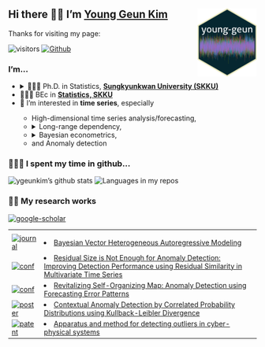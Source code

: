 
## Hi there 👋🏼 I’m [Young Geun Kim](https://ygeunkim.github.io) <a href='https://ygeunkim.github.io'><img src='man/images/ygeunlogo.png' align="right" height="139" /></a>

Thanks for visiting my page:

<!-- badges: start -->
![visitors](https://visitor-badge.laobi.icu/badge?page_id=ygeunkim.ygeunkim)
[![Github](https://img.shields.io/github/followers/ygeunkim?label=Follow&style=social)](https://github.com/ygeunkim)
<!-- badges: end -->

### I’m...

<ul>
<li>
<details>
<summary>
🧑🏼‍🎓 Ph.D. in Statistics,
<a href="https://www.skku.edu/eng/"><strong>Sungkyunkwan University
(SKKU)</strong></a>
</summary>
<ul>
<li>
Dissertation title: <em> Bayesian Modeling and Forecasting of High Dimensional Long Range Dependent Time Series </em>
</li>
<li>
Advisor: <a href="https://sites.google.com/view/crbaek">Changryong Baek</a>
</li>
</ul>
</details>
</li>
<li>
🧑🏼‍🎓 BEc in
<a href="https://stat.skku.edu/stat/index.do"><strong>Statistics, SKKU</strong></a>
</li>
<li>
🤔 I’m interested in <strong>time series</strong>, especially
</li>
<ul>
<li>
High-dimensional time series analysis/forecasting,
</li>
<li>
<details>
<summary>
Long-range dependency,
</summary>
<ul>
<li>
Vector heterogeneous autoregressive (VHAR) model
</li>
</ul>
</details>
</li>
<li>
<details>
<summary>
Bayesian econometrics,
</summary>
<ul>
<li>
Bayesian VAR/VHAR
</li>
</ul>
</details>
</li>
<li>
and Anomaly detection
</li>
</ul>
</ul>

### 🧑🏼‍💻 I spent my time in github…

![ygeunkim’s github
stats](https://github-readme-stats.vercel.app/api?username=ygeunkim&count_private=true&rank_icon=github&show_icons=true&hide_border=true&theme=solarized-dark)
![Languages in my
repos](https://github-readme-stats.vercel.app/api/top-langs/?username=ygeunkim&exclude_repo=ygeunkim.github.io,young-comment,young-giscuscomment,ygeunkim,ygeunkim-blogdown,young-blogdown&hide_border=true&langs_count=10&hide=TeX&theme=darcula&layout=compact&custom_title=Languages%20in%20my%20repos)

### ✍🏻 My research works

[![google-scholar](https://img.shields.io/badge/Google%20Scholar-Click-success?logo=google%20scholar&logoColor=4285F4&style=social)](https://scholar.google.com/citations?user=q-NdjAoAAAAJ&hl=en&authuser=3)

<table>
  <tr><th></th><th></th></tr>
  <!-- JOURNAL:START --><tr><td><a href='https://ygeunkim.github.io/publication/#2'><img src='https://img.shields.io/badge/Journal%20article-yellow.svg' alt='journal'></a></td><td><li><a href=https://ygeunkim.github.io/publication/bvhar/>Bayesian Vector Heterogeneous Autoregressive Modeling</a></li></td></tr><!-- JOURNAL:END -->
  
  <!-- CONF:START --><tr><td><a href='https://ygeunkim.github.io/publication/#1'><img src='https://img.shields.io/badge/Conference%20paper-lightblue.svg' alt='conf'></a></td><td><li><a href=https://ygeunkim.github.io/publication/nndsac/>Residual Size is Not Enough for Anomaly Detection: Improving Detection Performance using Residual Similarity in Multivariate Time Series</a></li></td></tr><tr><td><a href='https://ygeunkim.github.io/publication/#1'><img src='https://img.shields.io/badge/Conference%20paper-lightblue.svg' alt='conf'></a></td><td><li><a href=https://ygeunkim.github.io/publication/somifip/>Revitalizing Self-Organizing Map: Anomaly Detection using Forecasting Error Patterns</a></li></td></tr><!-- CONF:END -->
  
  <!-- POSTER:START --><tr><td><a href='https://ygeunkim.github.io/publication/#0'><img src='https://img.shields.io/badge/Workshop%20%26%20poster-grey.svg' alt='poster'></a></td><td><li><a href=https://ygeunkim.github.io/publication/kl_poster/>Contextual Anomaly Detection by Correlated Probability Distributions using Kullback-Leibler Divergence</a></li></td></tr><!-- POSTER:END -->
  
  <!-- PATENT:START --><tr><td><a href='https://ygeunkim.github.io/publication/#8'><img src='https://img.shields.io/badge/Patent-lightgreen.svg' alt='patent'></a></td><td><li><a href=https://ygeunkim.github.io/publication/somanomaly/>Apparatus and method for detecting outliers in cyber-physical systems</a></li></td></tr><!-- PATENT:END -->
</table>
